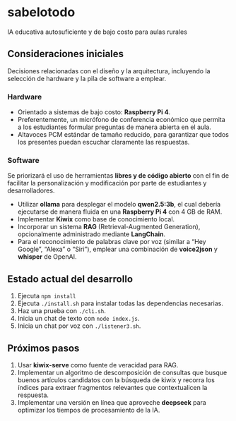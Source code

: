 # sabelotodo
IA educativa autosuficiente y de bajo costo para aulas rurales

## Consideraciones iniciales

Decisiones relacionadas con el diseño y la arquitectura, incluyendo la selección de hardware y la pila de software a emplear.

### Hardware

* Orientado a sistemas de bajo costo: **Raspberry Pi 4**.
* Preferentemente, un micrófono de conferencia económico que permita a los estudiantes formular preguntas de manera abierta en el aula.
* Altavoces PCM estándar de tamaño reducido, para garantizar que todos los presentes puedan escuchar claramente las respuestas.

### Software

Se priorizará el uso de herramientas **libres y de código abierto** con el fin de facilitar la personalización y modificación por parte de estudiantes y desarrolladores.

* Utilizar **ollama** para desplegar el modelo **qwen2.5:3b**, el cual debería ejecutarse de manera fluida en una **Raspberry Pi 4** con 4 GB de RAM.
* Implementar **Kiwix** como base de conocimiento local.
* Incorporar un sistema **RAG** (Retrieval-Augmented Generation), opcionalmente administrado mediante **LangChain**.
* Para el reconocimiento de palabras clave por voz (similar a “Hey Google”, “Alexa” o “Siri”), emplear una combinación de **voice2json** y **whisper** de OpenAI.

## Estado actual del desarrollo

1. Ejecuta `npm install`
2. Ejecuta `./install.sh` para instalar todas las dependencias necesarias.  
3. Haz una prueba con `./cli.sh`.  
4. Inicia un chat de texto con `node index.js`.
5. Inicia un chat por voz con `./listener3.sh`.  

## Próximos pasos

1. Usar **kiwix-serve** como fuente de veracidad para RAG.  
2. Implementar un algoritmo de descomposición de consultas que busque buenos artículos candidatos con la búsqueda de kiwix y recorra los índices para extraer fragmentos relevantes que contextualicen la respuesta.  
3. Implementar una versión en línea que aproveche **deepseek** para optimizar los tiempos de procesamiento de la IA.  
